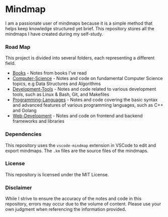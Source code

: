 # Mindmap

I am a passionate user of mindmaps because it is a simple method that helps keep knowledge structured yet brief. This repository stores all the mindmaps I have created during my self-study.

### Road Map
This project is divided into several folders, each representing a different field.

* [Books](https://github.com/Dai98/Mindmap/tree/main/Books) - Notes from books I've read
* [Computer-Science](https://github.com/Dai98/Mindmap/tree/main/Computer-Science) - Notes and code on fundamental Computer Science topics, e.g Data Structures and Algorithms
* [Development-Tools](https://github.com/Dai98/Mindmap/tree/main/Development-Tools) - Notes and code related to various development tools, such as Linux & Bash, Git, and Makefiles
* [Programming-Languages](https://github.com/Dai98/Mindmap/tree/main/Programming-Languages) - Notes and code covering the basic syntax and advanced features of various programming languages, such as C++ and Golang
* [Web-Development](https://github.com/Dai98/Mindmap/tree/main/Web-Development) - Notes and code on frontend and backend frameworks and libraries

### Dependencies
This repository uses the `vscode-mindmap` extension in VSCode to edit and export mindmaps. The `.km` files are the source files of the mindmaps.

### License
This repository is licensed under the MIT License.

### Disclaimer
While I strive to ensure the accuracy of the notes and code in this repository, errors may occur due to the volume of content. Please use your own judgment when referencing the information provided.